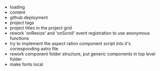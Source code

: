 - loading
- content
- github deployment
- project tags
- project titles in the project grid
- rework 'onResize' and 'onScroll' event registration to use anonymous functions
- try to implement the aspect ration component script into it's corresponding astro file
- rework component folder structure, put generic components in top level folder
- make fonts local